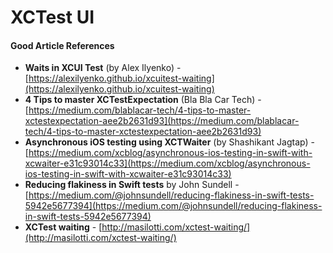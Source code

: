 # XCTest UI

#### Good Article References

* **Waits in XCUI Test** \(by Alex Ilyenko\) - [https://alexilyenko.github.io/xcuitest-waiting](https://alexilyenko.github.io/xcuitest-waiting)
* **4 Tips to master XCTestExpectation** \(Bla Bla Car Tech\) - [https://medium.com/blablacar-tech/4-tips-to-master-xctestexpectation-aee2b2631d93](https://medium.com/blablacar-tech/4-tips-to-master-xctestexpectation-aee2b2631d93)
* **Asynchronous iOS testing using XCTWaiter** \(by Shashikant Jagtap\) - [https://medium.com/xcblog/asynchronous-ios-testing-in-swift-with-xcwaiter-e31c93014c33](https://medium.com/xcblog/asynchronous-ios-testing-in-swift-with-xcwaiter-e31c93014c33)
* **Reducing flakiness in Swift tests** by John Sundell - [https://medium.com/@johnsundell/reducing-flakiness-in-swift-tests-5942e5677394](https://medium.com/@johnsundell/reducing-flakiness-in-swift-tests-5942e5677394)
* **XCTest waiting** - [http://masilotti.com/xctest-waiting/](http://masilotti.com/xctest-waiting/)

